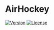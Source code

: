 # AirHockey

[![Version](https://img.shields.io/badge/Version-1.0-brightgreen.svg)](https://github.com/YuriySavchenko/AirHockey/releases)
[![License](https://img.shields.io/badge/License-Apache%202.0-blue.svg)](https://opensource.org/licenses/Apache-2.0)
